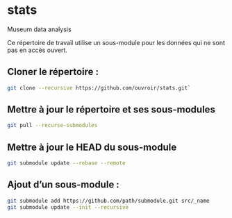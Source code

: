 # stats
Museum data analysis

Ce répertoire de travail utilise un sous-module pour les données qui ne sont pas en accès ouvert.

## Cloner le répertoire :

```bash
git clone --recursive https://github.com/ouvroir/stats.git`
```

## Mettre à jour le répertoire et ses sous-modules

```bash
git pull --recurse-submodules
```

## Mettre à jour le HEAD du sous-module

```bash
git submodule update --rebase --remote
```
## Ajout d’un sous-module :

```bash
git submodule add https://github.com/path/submodule.git src/_name
git submodule update --init --recursive
```
